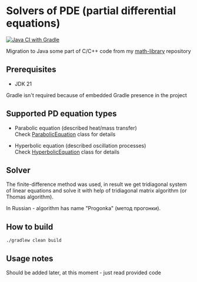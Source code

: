 # Solvers of PDE (partial differential equations)

[![Java CI with Gradle](https://github.com/andrei-punko/math-pde/actions/workflows/gradle.yml/badge.svg)](https://github.com/andrei-punko/math-pde/actions/workflows/gradle.yml)

Migration to Java some part of C/C++ code from my [math-library](https://github.com/andrei-punko/math-library) repository

## Prerequisites

- JDK 21

Gradle isn't required because of embedded Gradle presence in the project

## Supported PD equation types

- Parabolic equation (described heat/mass transfer)  
  Check [ParabolicEquation](src/main/java/by/andd3dfx/math/pde/ParabolicEquation.java) class for details

- Hyperbolic equation (described oscillation processes)  
  Check [HyperbolicEquation](src/main/java/by/andd3dfx/math/pde/HyperbolicEquation.java) class for details

## Solver
The finite-difference method was used, in result we get tridiagonal system of linear equations 
and solve it with help of tridiagonal matrix algorithm (or Thomas algorithm).

In Russian - algorithm has name "Progonka" (метод прогонки).

## How to build

```shell
./gradlew clean build
```

## Usage notes

Should be added later, at this moment - just read provided code
